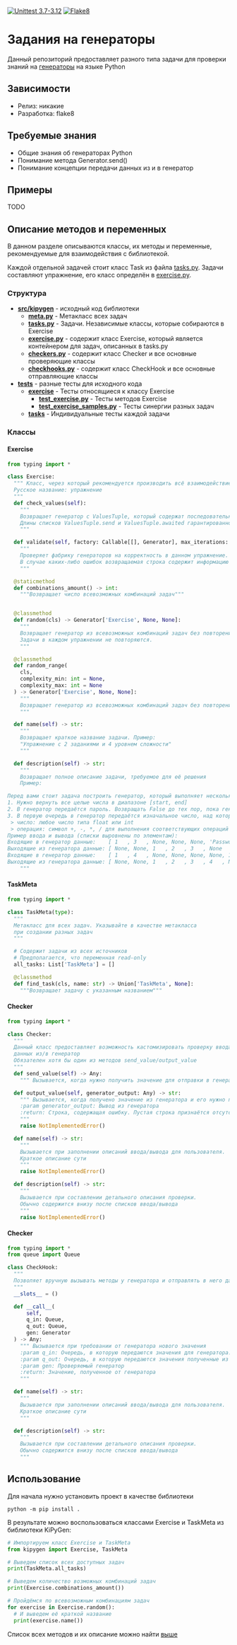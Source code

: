 [![Unittest 3.7-3.12](https://github.com/ArtichaTM/KisPyGenerators2/actions/workflows/unittest.yml/badge.svg)](https://github.com/ArtichaTM/KisPyGenerators2/actions/workflows/unittest.yml)
[![Flake8](https://github.com/ArtichaTM/KisPyGenerators2/actions/workflows/flake8.yml/badge.svg)](https://github.com/ArtichaTM/KisPyGenerators2/actions/workflows/flake8.yml)

# Задания на генераторы
Данный репозиторий предоставляет разного типа задачи для проверки знаний на [генераторы](https://docs.python.org/3/howto/functional.html#generators) на языке Python
## Зависимости
* Релиз: никакие
* Разработка: flake8
## Требуемые знания
* Общие знания об генераторах Python
* Понимание метода Generator.send()
* Понимание концепции передачи данных из и в генератор
## Примеры
TODO
## Описание методов и переменных
В данном разделе описываются классы, их методы и переменные, рекомендуемые для взаимодействия с библиотекой.

Каждой отдельной задачей стоит класс Task из файла [tasks.py](src/tasks.py). Задачи составляют упражнение, его класс определён в [exercise.py](src/exercise.py).

### Структура
* **[src/kipygen](/src/kipygen)** - исходный код библиотеки
  * **[meta.py](src/kipygen/meta.py)** - Метакласс всех задач
  * **[tasks.py](src/kipygen/tasks.py)** - Задачи. Независимые классы, которые собираются в Exercise
  * **[exercise.py](src/kipygen/exercise.py)** - содержит класс Exercise, который является контейнером для задач, описанных в tasks.py
  * **[checkers.py](src/kipygen/checkers.py)** - содержит класс Checker и все основные проверяющие классы
  * **[checkhooks.py](src/kipygen/checkhooks.py)** - содержит класс CheckHook и все основные отправляющие классы
* **[tests](/tests)** - разные тесты для исходного кода
  * **[exercise](tests/exercise)** - Тесты относящиеся к классу Exercise
    * **[test_exercise.py](tests/exercise/test_exercise.py)** - Тесты методов Exercise
    * **[test_exercise_samples.py](tests/exercise/test_exercise_samples.py)** - Тесты синергии разных задач
  * **[tasks](tests/tasks)** - Индивидуальные тесты каждой задачи
### Классы
#### Exercise
```python
from typing import *

class Exercise:
  """ Класс, через который рекомендуется производить всё взаимодействие с библиотекой
  Русское название: упражнение
  """
  def check_values(self):
    """
    Возвращает генератор с ValuesTuple, который содержат последовательные значения из каждой задачи.
    Длины списков ValuesTuple.send и ValuesTuple.awaited гарантированно равны
    """

  def validate(self, factory: Callable[[], Generator], max_iterations: int = 50) -> str:
    """
    Проверяет фабрику генераторов на корректность в данном упражнение.
    В случае каких-либо ошибок возвращаемая строка содержит информацию об ошибке
    """

  @staticmethod
  def combinations_amount() -> int:
    """Возвращает число всевозможных комбинаций задач"""


  @classmethod
  def random(cls) -> Generator['Exercise', None, None]:
    """
    Возвращает генератор из всевозможных комбинаций задач без повторения.
    Задачи в каждом упражнении не повторяются.
    """

  @classmethod
  def random_range(
    cls,
    complexity_min: int = None,
    complexity_max: int = None
  ) -> Generator['Exercise', None, None]:
    """
    Возвращает генератор из всевозможных комбинаций задач без повторения со сложностью в отрезке complexity_min <= task.complexity <= complexity_min
    """

  def name(self) -> str:
    """
    Возвращает краткое название задачи. Пример:
    "Упражнение с 2 заданиями и 4 уровнем сложности"
    """

  def description(self) -> str:
    """
    Возвращает полное описание задачи, требуемое для её решения
    Пример:

Перед вами стоит задача построить генератор, который выполняет несколько последовательных задач:
1. Нужно вернуть все целые числа в диапазоне [start, end]
2. В генератор передаётся пароль. Возвращать False до тех пор, пока генератору не будет передан тот же пароль. В этом случае вернуть True и закончить работу
3. В первую очередь в генератор передаётся изначальное число, над которым будут производится операции, возвращая его обратно. Дальше в генератор будут передаваться пары (операция, число), где:
 > число: любое число типа float или int
 > операция: символ +, -, *, / для выполнения соответствующих операций
Пример ввода и вывода (списки выровнены по элементам):
Входящие в генератор данные:    [ 1   , 3   , None, None, None, 'Password', 2    , ''   , 'Password', 0, ('+', 5) ]
Выходящие из генератора данные: [ None, None, 1   , 2   , 3   , None      , False, False, True      , 0, 5        ]
Входящие в генератор данные:    [ 1   , 4   , None, None, None, None, 1   , 2    , ''   , 1   , 70, ('*', 2) ]
Выходящие из генератора данные: [ None, None, 1   , 2   , 3   , 4   , None, False, False, True, 70, 140      ]
    """

```
#### TaskMeta
```python
from typing import *

class TaskMeta(type):
  """
  Метакласс для всех задач. Указывайте в качестве метакласса
  при создании разных задач
  """

  # Содержит задачи из всех источников
  # Предполагается, что переменная read-only
  all_tasks: List['TaskMeta'] = []

  @classmethod
  def find_task(cls, name: str) -> Union['TaskMeta', None]:
    """Возвращает задачу с указанным названием"""
```
#### Checker
```python
from typing import *

class Checker:
  """
  Данный класс предоставляет возможность кастомизировать проверку ввода и вывода
  данных из/в генератор
  Обязателен хотя бы один из методов send_value/output_value
  """
  def send_value(self) -> Any:
    """ Вызывается, когда нужно получить значение для отправки в генератор"""

  def output_value(self, generator_output: Any) -> str:
    """ Вызывается, когда получено значение из генератора и его нужно проверить
    :param generator_output: Вывод из генератора
    :return: Строка, содержащая ошибку. Пустая строка признаётся отсутствием ошибки
    """
    raise NotImplementedError()

  def name(self) -> str:
    """
    Вызывается при заполнении описаний ввода/вывода для пользователя.
    Краткое описание сути
    """
    raise NotImplementedError()

  def description(self) -> str:
    """
    Вызывается при составлении детального описания проверки.
    Обычно содержится внизу после списков ввода/вывода
    """
    raise NotImplementedError()
```
#### Checker
```python
from typing import *
from queue import Queue

class CheckHook:
  """
  Позволяет вручную вызывать методы у генератора и отправлять в него данные
  """
  __slots__ = ()

  def __call__(
      self,
      q_in: Queue,
      q_out: Queue,
      gen: Generator
  ) -> Any:
    """ Вызывается при требовании от генератора нового значения
    :param q_in: Очередь, в которую передаются значения для генератора.
    :param q_out: Очередь, в которую передаются значения полученные из генератора.
    :param gen: Проверяемый генератор
    :return: Значение, полученное от генератора
    """

  def name(self) -> str:
    """
    Вызывается при заполнении описаний ввода/вывода для пользователя.
    Краткое описание сути
    """

  def description(self) -> str:
    """
    Вызывается при составлении детального описания проверки.
    Обычно содержится внизу после списков ввода/вывода
    """

```
## Использование
Для начала нужно установить проект в качестве библиотеки
```commandline
python -m pip install .
```
В результате можно воспользоваться классами Exercise и TaskMeta из библиотеки KiPyGen:
```python
# Импортируем класс Exercise и TaskMeta
from kipygen import Exercise, TaskMeta

# Выведем список всех доступных задач
print(TaskMeta.all_tasks)

# Выведем количество возможных комбинаций задач
print(Exercise.combinations_amount())

# Пройдёмся по всевозможным комбинациям задач
for exercise in Exercise.random():
  # И выведем её краткой название
  print(exercise.name())
```
Список всех методов и их описание можно найти [выше](./readme.md#описание-методов-и-переменных)

